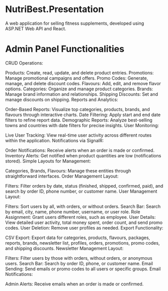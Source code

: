 # NutriBest.Presentation
A web application for selling fitness supplements, developed using ASP.NET Web API and React.

# Admin Panel Functionalities
CRUD Operations:

Products: Create, read, update, and delete product entries.
Promotions: Manage promotional campaigns and offers.
Promo Codes: Generate, manage, and delete discount codes.
Flavours: Add, edit, and remove flavor options.
Categories: Organize and manage product categories.
Brands: Manage brand information and relationships.
Shipping Discounts: Set and manage discounts on shipping.
Reports and Analytics:

Order-Based Reports: Visualize top categories, products, brands, and flavours through interactive charts.
Date Filtering: Apply start and end date filters to refine report data.
Demographic Reports: Analyze best-selling towns and countries with date filters for precise insights.
User Monitoring:

Live User Tracking: View real-time user activity across different routes within the application.
Notifications via SignalR:

Order Notifications: Receive alerts when an order is made or confirmed.
Inventory Alerts: Get notified when product quantities are low (notifications stored).
Simple Layouts for Management:

Categories, Brands, Flavours: Manage these entities through straightforward interfaces.
Order Management Layout:

Filters: Filter orders by date, status (finished, shipped, confirmed, paid), and search by order ID, phone number, or customer name.
User Management Layout:

Filters: Sort users by all, with orders, or without orders.
Search Bar: Search by email, city, name, phone number, username, or user role.
Role Assignment: Grant users different roles, such as employee.
User Details: View detailed user activity, total money spent, order count, and send promo codes.
User Deletion: Remove user profiles as needed.
Export Functionality:

CSV Export: Export data for categories, products, flavours, packages, reports, brands, newsletter list, profiles, orders, promotions, promo codes, and shipping discounts.
Newsletter Management Layout:

Filters: Filter users by those with orders, without orders, or anonymous users.
Search Bar: Search by order ID, phone, or customer name.
Email Sending: Send emails or promo codes to all users or specific groups.
Email Notifications:

Admin Alerts: Receive emails when an order is made or confirmed.
